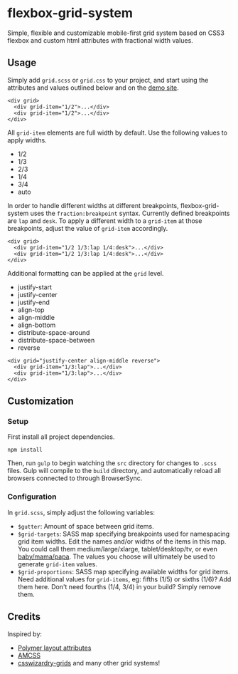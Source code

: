 flexbox-grid-system
===================

Simple, flexible and customizable mobile-first grid system based on CSS3 flexbox and custom html attributes with fractional width values.

## Usage

Simply add `grid.scss` or `grid.css` to your project, and start using the attributes and values outlined below and on the [demo site](link).

```
<div grid>
  <div grid-item="1/2">...</div>
  <div grid-item="1/2">...</div>
</div>
```

All `grid-item` elements are full width by default. Use the following values to apply widths.

* 1/2
* 1/3
* 2/3
* 1/4
* 3/4
* auto

In order to handle different widths at different breakpoints, flexbox-grid-system uses the `fraction:breakpoint` syntax. Currently defined breakpoints are `lap` and `desk`. To apply a different width to a `grid-item` at those breakpoints, adjust the value of `grid-item` accordingly.

```
<div grid>
  <div grid-item="1/2 1/3:lap 1/4:desk">...</div>
  <div grid-item="1/2 1/3:lap 1/4:desk">...</div>
</div>
```

Additional formatting can be applied at the `grid` level.

* justify-start
* justify-center
* justify-end
* align-top
* align-middle
* align-bottom
* distribute-space-around
* distribute-space-between
* reverse

```
<div grid="justify-center align-middle reverse">
  <div grid-item="1/3:lap">...</div>
  <div grid-item="1/3:lap">...</div>
</div>
```

## Customization

### Setup

First install all project dependencies.

```
npm install
```

Then, run `gulp` to begin watching the `src` directory for changes to `.scss` files. Gulp will compile to the `build` directory, and automatically reload all browsers connected to through BrowserSync.

### Configuration

In `grid.scss`, simply adjust the following variables:

* `$gutter`: Amount of space between grid items.
* `$grid-targets`: SASS map specifying breakpoints used for namespacing grid item widths. Edit the names and/or widths of the items in this map. You could call them medium/large/xlarge, tablet/desktop/tv, or even [baby/mama/papa](http://css-tricks.com/naming-media-queries/). The values you choose will ultimately be used to generate `grid-item` values.
* `$grid-proportions`: SASS map specifying available widths for grid items. Need additional values for `grid-items`, eg: fifths (1/5) or sixths (1/6)? Add them here. Don't need fourths (1/4, 3/4) in your build? Simply remove them.

## Credits

Inspired by:

* [Polymer layout attributes](https://www.polymer-project.org/docs/polymer/layout-attrs.html)
* [AMCSS](http://amcss.github.io/)
* [csswizardry-grids](https://github.com/csswizardry/csswizardry-grids) and many other grid systems!
